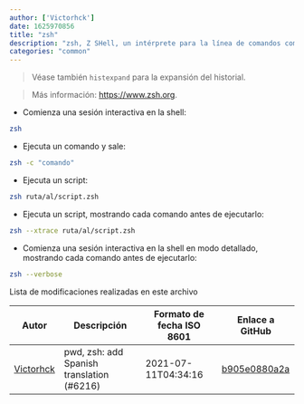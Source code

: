 ```yaml
---
author: ['Victorhck']
date: 1625970856
title: "zsh"
description: "zsh, Z SHell, un intérprete para la línea de comandos compatible con Bash."
categories: "common"
---
```

> Véase también `histexpand` para la expansión del historial.

> Más información: <https://www.zsh.org>.

- Comienza una sesión interactiva en la shell:

```bash
zsh
```

- Ejecuta un comando y sale:

```bash
zsh -c "comando"
```

- Ejecuta un script:

```bash
zsh ruta/al/script.zsh
```

- Ejecuta un script, mostrando cada comando antes de ejecutarlo:

```bash
zsh --xtrace ruta/al/script.zsh
```

- Comienza una sesión interactiva en la shell en modo detallado, mostrando cada comando antes de ejecutarlo:

```bash
zsh --verbose
```
Lista de modificaciones realizadas en este archivo


Autor | Descripción | Formato de fecha ISO 8601 | Enlace a GitHub
------|-----|-----|-----
[Victorhck](mailto:victorhck@mailbox.org) | pwd, zsh: add Spanish translation (#6216) | 2021-07-11T04:34:16 | [b905e0880a2a](https://github.com/tldr-pages/tldr/commit/b905e0880a2a212b282eb38f64506ce5caf7d37b)

